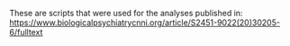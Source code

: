 These are scripts that were used for the analyses published in: https://www.biologicalpsychiatrycnni.org/article/S2451-9022(20)30205-6/fulltext 

